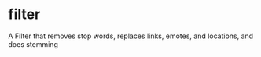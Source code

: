 # filter
A Filter that removes stop words, replaces links, emotes, and locations, and does stemming
